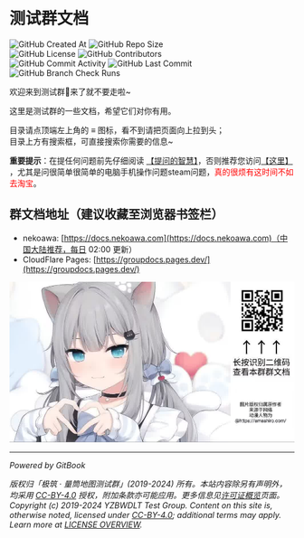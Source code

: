 # 测试群文档

![GitHub Created At](https://img.shields.io/github/created-at/PumpkinJui/groupdocs?style=for-the-badge)
![GitHub Repo Size](https://img.shields.io/github/repo-size/PumpkinJui/groupdocs?style=for-the-badge)  
![GitHub License](https://img.shields.io/github/license/PumpkinJui/groupdocs?style=for-the-badge)
![GitHub Contributors](https://img.shields.io/github/contributors-anon/PumpkinJui/groupdocs?style=for-the-badge)  
![GitHub Commit Activity](https://img.shields.io/github/commit-activity/t/PumpkinJui/groupdocs?style=for-the-badge)
![GitHub Last Commit](https://img.shields.io/github/last-commit/PumpkinJui/groupdocs?display_timestamp=author&style=for-the-badge)
![GitHub Branch Check Runs](https://img.shields.io/github/check-runs/PumpkinJui/groupdocs/main?style=for-the-badge)

欢迎来到测试群👋来了就不要走啦~

这里是测试群的一些文档，希望它们对你有用。

目录请点顶端左上角的 ≡ 图标，看不到请把页面向上拉到头；  
目录上方有搜索框，可直接搜索你需要的信息~

**重要提示**：在提任何问题前先仔细阅读 [【提问的智慧】](https://lug.ustc.edu.cn/wiki/doc/smart-questions/)，否则推荐您访问[【这里】](https://www.baidu.com/s?word=%E5%8F%91%E7%8E%B0%E8%87%AA%E5%B7%B1%E6%98%AF%E4%B8%AA%E5%82%BB%E9%80%BC%E6%80%8E%E4%B9%88%E5%8A%9E) ，尤其是问很简单很简单的电脑手机操作问题steam问题，<span style="color: red">真的很烦有这时间不如去淘宝</span>。

## 群文档地址（建议收藏至浏览器书签栏）

- nekoawa: [https://docs.nekoawa.com](https://docs.nekoawa.com)（中国大陆推荐，每日 02:00 更新）
- CloudFlare Pages: [https://groupdocs.pages.dev/](https://groupdocs.pages.dev/)

![扫码查看群文档](assets/readme.jpg)

---

*Powered by GitBook* <!-- markdownlint-disable-line MD036 -->

*版权归「极筑 · 量筒地图测试群」(2019-2024) 所有。本站内容除另有声明外，均采用 [CC-BY-4.0](https://creativecommons.org/licenses/by/4.0/deed.zh-hans) 授权，附加条款亦可能应用。更多信息见[许可证概览](about/license_overview_zh.md)页面。*  
*Copyright (c) 2019-2024 YZBWDLT Test Group. Content on this site is, otherwise noted, licensed under [CC-BY-4.0](https://creativecommons.org/licenses/by/4.0/deed.en); additional terms may apply. Learn more at [LICENSE OVERVIEW](about/license_overview_en.md).*
